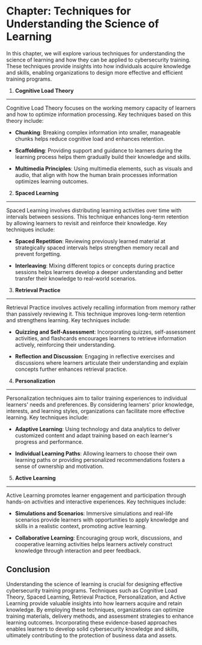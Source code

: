 Chapter: Techniques for Understanding the Science of Learning
=============================================================

In this chapter, we will explore various techniques for understanding the science of learning and how they can be applied to cybersecurity training. These techniques provide insights into how individuals acquire knowledge and skills, enabling organizations to design more effective and efficient training programs.

1. **Cognitive Load Theory**
----------------------------

Cognitive Load Theory focuses on the working memory capacity of learners and how to optimize information processing. Key techniques based on this theory include:

* **Chunking**: Breaking complex information into smaller, manageable chunks helps reduce cognitive load and enhances retention.

* **Scaffolding**: Providing support and guidance to learners during the learning process helps them gradually build their knowledge and skills.

* **Multimedia Principles**: Using multimedia elements, such as visuals and audio, that align with how the human brain processes information optimizes learning outcomes.

2. **Spaced Learning**
----------------------

Spaced Learning involves distributing learning activities over time with intervals between sessions. This technique enhances long-term retention by allowing learners to revisit and reinforce their knowledge. Key techniques include:

* **Spaced Repetition**: Reviewing previously learned material at strategically spaced intervals helps strengthen memory recall and prevent forgetting.

* **Interleaving**: Mixing different topics or concepts during practice sessions helps learners develop a deeper understanding and better transfer their knowledge to real-world scenarios.

3. **Retrieval Practice**
-------------------------

Retrieval Practice involves actively recalling information from memory rather than passively reviewing it. This technique improves long-term retention and strengthens learning. Key techniques include:

* **Quizzing and Self-Assessment**: Incorporating quizzes, self-assessment activities, and flashcards encourages learners to retrieve information actively, reinforcing their understanding.

* **Reflection and Discussion**: Engaging in reflective exercises and discussions where learners articulate their understanding and explain concepts further enhances retrieval practice.

4. **Personalization**
----------------------

Personalization techniques aim to tailor training experiences to individual learners' needs and preferences. By considering learners' prior knowledge, interests, and learning styles, organizations can facilitate more effective learning. Key techniques include:

* **Adaptive Learning**: Using technology and data analytics to deliver customized content and adapt training based on each learner's progress and performance.

* **Individual Learning Paths**: Allowing learners to choose their own learning paths or providing personalized recommendations fosters a sense of ownership and motivation.

5. **Active Learning**
----------------------

Active Learning promotes learner engagement and participation through hands-on activities and interactive experiences. Key techniques include:

* **Simulations and Scenarios**: Immersive simulations and real-life scenarios provide learners with opportunities to apply knowledge and skills in a realistic context, promoting active learning.

* **Collaborative Learning**: Encouraging group work, discussions, and cooperative learning activities helps learners actively construct knowledge through interaction and peer feedback.

Conclusion
----------

Understanding the science of learning is crucial for designing effective cybersecurity training programs. Techniques such as Cognitive Load Theory, Spaced Learning, Retrieval Practice, Personalization, and Active Learning provide valuable insights into how learners acquire and retain knowledge. By employing these techniques, organizations can optimize training materials, delivery methods, and assessment strategies to enhance learning outcomes. Incorporating these evidence-based approaches enables learners to develop solid cybersecurity knowledge and skills, ultimately contributing to the protection of business data and assets.
